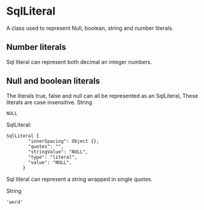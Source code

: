 # SqlLiteral

A class used to represent Null, boolean, string and number literals.

## Number literals 
Sql literal can represent both decimal an integer numbers. 

## Null and boolean literals 
The literals true, false and null can all be represented as an SqlLiteral, These literals are case insensitive. 
String
```
NULL
```

SqlLiteral:
```
SqlLiteral {
        "innerSpacing": Object {},
        "quotes": "",
        "stringValue": "NULL",
        "type": "literal",
        "value": "NULL",
      }
```


Sql literal can represent a string wrapped in single quotes. 

String
```angular2
'word'
```

